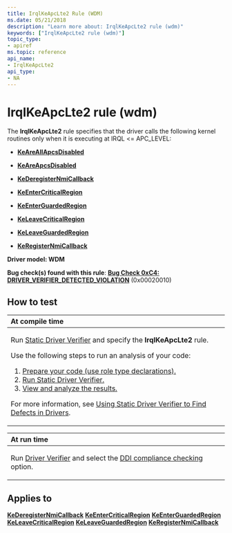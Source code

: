```yaml
---
title: IrqlKeApcLte2 Rule (WDM)
ms.date: 05/21/2018
description: "Learn more about: IrqlKeApcLte2 rule (wdm)"
keywords: ["IrqlKeApcLte2 rule (wdm)"]
topic_type:
- apiref
ms.topic: reference
api_name:
- IrqlKeApcLte2
api_type:
- NA
---
```


# IrqlKeApcLte2 rule (wdm)


The **IrqlKeApcLte2** rule specifies that the driver calls the following kernel routines only when it is executing at IRQL &lt;= APC\_LEVEL:

-   [**KeAreAllApcsDisabled**](/windows-hardware/drivers/ddi/wdm/nf-wdm-keareallapcsdisabled)

-   [**KeAreApcsDisabled**](/windows-hardware/drivers/ddi/ntddk/nf-ntddk-keareapcsdisabled)

-   [**KeDeregisterNmiCallback**](/windows-hardware/drivers/ddi/wdm/nf-wdm-kederegisternmicallback)

-   [**KeEnterCriticalRegion**](/windows-hardware/drivers/ddi/ntddk/nf-ntddk-keentercriticalregion)

-   [**KeEnterGuardedRegion**](/windows-hardware/drivers/ddi/ntddk/nf-ntddk-keenterguardedregion)

-   [**KeLeaveCriticalRegion**](/windows-hardware/drivers/ddi/ntddk/nf-ntddk-keleavecriticalregion)

-   [**KeLeaveGuardedRegion**](/windows-hardware/drivers/ddi/ntddk/nf-ntddk-keleaveguardedregion)

-   [**KeRegisterNmiCallback**](/windows-hardware/drivers/ddi/wdm/nf-wdm-keregisternmicallback)

**Driver model: WDM**

**Bug check(s) found with this rule**: [**Bug Check 0xC4: DRIVER\_VERIFIER\_DETECTED\_VIOLATION**](../debugger/bug-check-0xc4--driver-verifier-detected-violation.md) (0x00020010)


## How to test

<table>
<colgroup>
<col width="100%" />
</colgroup>
<thead>
<tr class="header">
<th align="left">At compile time</th>
</tr>
</thead>
<tbody>
<tr class="odd">
<td align="left"><p>Run <a href="/windows-hardware/drivers/devtest/static-driver-verifier" data-raw-source="[Static Driver Verifier](./static-driver-verifier.md)">Static Driver Verifier</a> and specify the <strong>IrqlKeApcLte2</strong> rule.</p>
Use the following steps to run an analysis of your code:
<ol>
<li><a href="/windows-hardware/drivers/devtest/using-static-driver-verifier-to-find-defects-in-drivers#preparing-your-source-code" data-raw-source="[Prepare your code (use role type declarations).](./using-static-driver-verifier-to-find-defects-in-drivers.md#preparing-your-source-code)">Prepare your code (use role type declarations).</a></li>
<li><a href="/windows-hardware/drivers/devtest/using-static-driver-verifier-to-find-defects-in-drivers#running-static-driver-verifier" data-raw-source="[Run Static Driver Verifier.](./using-static-driver-verifier-to-find-defects-in-drivers.md#running-static-driver-verifier)">Run Static Driver Verifier.</a></li>
<li><a href="/windows-hardware/drivers/devtest/using-static-driver-verifier-to-find-defects-in-drivers#viewing-and-analyzing-the-results" data-raw-source="[View and analyze the results.](./using-static-driver-verifier-to-find-defects-in-drivers.md#viewing-and-analyzing-the-results)">View and analyze the results.</a></li>
</ol>
<p>For more information, see <a href="/windows-hardware/drivers/devtest/using-static-driver-verifier-to-find-defects-in-drivers" data-raw-source="[Using Static Driver Verifier to Find Defects in Drivers](./using-static-driver-verifier-to-find-defects-in-drivers.md)">Using Static Driver Verifier to Find Defects in Drivers</a>.</p></td>
</tr>
</tbody>
</table>

<table>
<colgroup>
<col width="100%" />
</colgroup>
<thead>
<tr class="header">
<th align="left">At run time</th>
</tr>
</thead>
<tbody>
<tr class="odd">
<td align="left"><p>Run <a href="/windows-hardware/drivers/devtest/driver-verifier" data-raw-source="[Driver Verifier](./driver-verifier.md)">Driver Verifier</a> and select the <a href="/windows-hardware/drivers/devtest/ddi-compliance-checking" data-raw-source="[DDI compliance checking](./ddi-compliance-checking.md)">DDI compliance checking</a> option.</p></td>
</tr>
</tbody>
</table>

 

## Applies to

[**KeDeregisterNmiCallback**](/windows-hardware/drivers/ddi/wdm/nf-wdm-kederegisternmicallback)
[**KeEnterCriticalRegion**](/windows-hardware/drivers/ddi/ntddk/nf-ntddk-keentercriticalregion)
[**KeEnterGuardedRegion**](/windows-hardware/drivers/ddi/ntddk/nf-ntddk-keenterguardedregion)
[**KeLeaveCriticalRegion**](/windows-hardware/drivers/ddi/ntddk/nf-ntddk-keleavecriticalregion)
[**KeLeaveGuardedRegion**](/windows-hardware/drivers/ddi/ntddk/nf-ntddk-keleaveguardedregion)
[**KeRegisterNmiCallback**](/windows-hardware/drivers/ddi/wdm/nf-wdm-keregisternmicallback)
